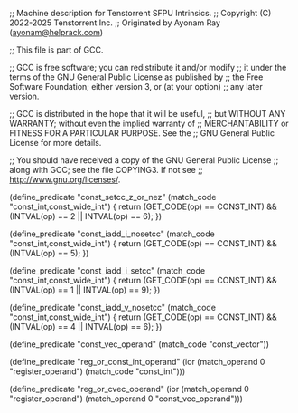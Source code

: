 ;; Machine description for Tenstorrent SFPU Intrinsics.
;; Copyright (C) 2022-2025 Tenstorrent Inc.
;; Originated by Ayonam Ray (ayonam@helprack.com)

;; This file is part of GCC.

;; GCC is free software; you can redistribute it and/or modify
;; it under the terms of the GNU General Public License as published by
;; the Free Software Foundation; either version 3, or (at your option)
;; any later version.

;; GCC is distributed in the hope that it will be useful,
;; but WITHOUT ANY WARRANTY; without even the implied warranty of
;; MERCHANTABILITY or FITNESS FOR A PARTICULAR PURPOSE.  See the
;; GNU General Public License for more details.

;; You should have received a copy of the GNU General Public License
;; along with GCC; see the file COPYING3.  If not see
;; <http://www.gnu.org/licenses/>.

(define_predicate "const_setcc_z_or_nez"
  (match_code "const_int,const_wide_int")
{
  return (GET_CODE(op) == CONST_INT) && (INTVAL(op) == 2 || INTVAL(op) == 6);
})

(define_predicate "const_iadd_i_nosetcc"
  (match_code "const_int,const_wide_int")
{
  return (GET_CODE(op) == CONST_INT) && (INTVAL(op) == 5);
})

(define_predicate "const_iadd_i_setcc"
  (match_code "const_int,const_wide_int")
{
  return (GET_CODE(op) == CONST_INT) && (INTVAL(op) == 1 || INTVAL(op) == 9);
})

(define_predicate "const_iadd_v_nosetcc"
  (match_code "const_int,const_wide_int")
{
  return (GET_CODE(op) == CONST_INT) && (INTVAL(op) == 4 || INTVAL(op) == 6);
})

(define_predicate "const_vec_operand"
  (match_code "const_vector"))

(define_predicate "reg_or_const_int_operand"
  (ior (match_operand 0 "register_operand")
       (match_code "const_int")))

(define_predicate "reg_or_cvec_operand"
  (ior (match_operand 0 "register_operand")
       (match_operand 0 "const_vec_operand")))